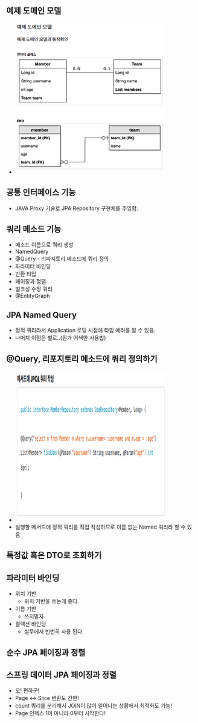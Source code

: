 예제 도메인 모델
------------
- <img alt="예제도메인모델" src ="./doc/img/예제도메인모델.PNG" width ="400" height ="400"/>

공통 인터페이스 기능
------------
- JAVA Proxy 기술로 JPA Repository 구현체를 주입함.

쿼리 메소드 기능
------------
- 메소드 이름으로 쿼리 생성
- NamedQuery
- @Query - 리파지토리 메소드에 쿼리 정의
- 파라미터 바인딩
- 반환 타입
- 페이징과 정렬
- 벌크성 수정 쿼리
- @EntityGraph

JPA Named Query
----------
- 정적 쿼리라서 Application 로딩 시점에 타입 에러를 알 수 있음. 
- 나머지 이점은 별로..(뭔가 어색한 사용법)

@Query, 리포지토리 메소드에 쿼리 정의하기
----------
- <img alt="메소드에Query" src ="./doc/img/메소드에Query.PNG" width ="400" height ="400"/>
- 실행할 메서드에 정적 쿼리를 직접 작성하므로 이름 없는 Named 쿼리라 할 수 있음

특정값 혹은 DTO로 조회하기
-------------

파라미터 바인딩
-------------
- 위치 기반
  - 위치 기반을 쓰는게 좋다.
- 이름 기반
  - 쓰지말자.
- 컬렉션 바인딩
  - 실무에서 빈번히 사용 된다.

순수 JPA 페이징과 정렬
-------------


스프링 데이터 JPA 페이징과 정렬
-------------
- 오! 편하군!
- Page <-> Slice 변환도 간편!
- count 쿼리를 분리해서 JOIN이 많이 일어나는 상황에서 최적화도 가능!
- Page 인덱스 1이 아니라 0부터 시작한다!